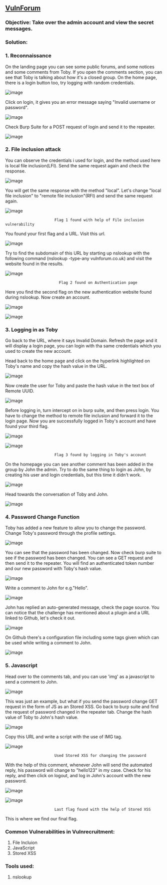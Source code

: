 
## [VulnForum](https://app.hackinghub.io/vuln-forum)

### **Objective:**  Take over the admin account and view the secret messages.

### **Solution:**


### **1. Reconnaissance**


On the landing page you can see some public forums, and some notices and some comments from Toby. If you open the comments section, you can see that Toby is talking about how it's a closed group. On the home page, there is a login button too, try logging with random credentials.


![image](https://github.com/ocoretech/Sahil-workbook/assets/67775716/9760a364-cc75-4d78-9485-d2a2b1f0becf)


Click on login, it gives you an error message saying "Invalid username or password".


![image](https://github.com/ocoretech/Sahil-workbook/assets/67775716/35db11ff-4870-4d10-86bb-b9a04d5702eb)


Check Burp Suite for a POST request of login and send it to the repeater.


![image](https://github.com/ocoretech/Sahil-workbook/assets/67775716/913512fa-c260-4c37-a75b-f2addc64cfe6)


### **2. File inclusion attack**


You can observe the credentials i used for login, and the method used here is local file inclusion(LFI). Send the same request again and check the response.


![image](https://github.com/ocoretech/Sahil-workbook/assets/67775716/166bb2f0-1ef6-482a-8a87-1f75fc901161)


You will get the same response with the method "local". Let's change "local file inclusion" to "remote file inclusion"(RFI) and send the same request again.


![image](https://github.com/ocoretech/Sahil-workbook/assets/67775716/e1be963c-7a27-47e9-8054-41a0ab890271)
                          
                         
                          Flag 1 found with help of File inclusion vulnerability




You found your first flag and a URL. Visit this url.


![image](https://github.com/ocoretech/Sahil-workbook/assets/67775716/4e849a60-606d-44f0-ae8e-056ed3255b6e)


Try to find the subdomain of this URL by starting up nslookup with the following command (nslookup -type-any vulnforum.co.uk) and visit the website found in the results.


![image](https://github.com/ocoretech/Sahil-workbook/assets/67775716/cc19d407-3439-4342-9873-4eeec70ae942)

                            Flag 2 found on Authentication page


Here you find the second flag on the new authentication website found during nslookup. Now create an account.


![image](https://github.com/ocoretech/Sahil-workbook/assets/67775716/afc7644a-8d32-413b-95c3-f2e1781fc69f)


![image](https://github.com/ocoretech/Sahil-workbook/assets/67775716/182f2135-25cc-4152-858b-32e0e0f69cb6)


### 3. **Logging in as Toby**


Go back to the URL, where it says Invalid Domain. Refresh the page and it will display a login page, you can login with tha same credentials which you used to create the new account.


Head back to the home page and click on the hyperlink highlighted on Toby's name and copy the hash value in the URL. 


![image](https://github.com/ocoretech/Sahil-workbook/assets/67775716/274d7b37-b714-4f27-b4ac-12571d229213)


Now create the user for Toby and paste the hash value in the text box of Remote UUID.


![image](https://github.com/ocoretech/Sahil-workbook/assets/67775716/f5e1cd65-dc92-4fd7-ae1b-8f0085396a9c)


Before logging in, turn intercept on in burp suite, and then press login. You have to change the method to remote file inclusion and forward it to the login page. Now you are successfully logged in Toby's account and have found your third flag.



![image](https://github.com/ocoretech/Sahil-workbook/assets/67775716/b273659d-386f-4c6f-ad1d-aa5e3b5bec2f)


![image](https://github.com/ocoretech/Sahil-workbook/assets/67775716/075ade75-c131-4c70-83ee-c4f2dd66e0e7)

                          Flag 3 found by logging in Toby's account


On the homepage you can see another comment has been added in the group by John the admin. Try to do the same thing to login as John, by creating his user and login credentials, but this time it didn't work. 


![image](https://github.com/ocoretech/Sahil-workbook/assets/67775716/47086bea-c522-4fa2-89d6-7a805546b4a0)


Head towards the conversation of Toby and John.


![image](https://github.com/ocoretech/Sahil-workbook/assets/67775716/d253139f-e41a-4d78-8098-92d2fb00b4fc)

### **4. Password Change Function**


Toby has added a new feature to allow you to change the password. Change Toby's password through the profile settings.


![image](https://github.com/ocoretech/Sahil-workbook/assets/67775716/e68f5e6f-de8f-4c9e-8a40-92d305aa3475)


You can see that the password has been changed. Now check burp suite to see if the password has been changed. You can see a GET request and then send it to the repeater. You will find an authenticated token number and our new password with Toby's hash value.


![image](https://github.com/ocoretech/Sahil-workbook/assets/67775716/51603c65-1002-4e34-8005-880330c5b78b)


Write a comment to John for e.g."Hello".


![image](https://github.com/ocoretech/Sahil-workbook/assets/67775716/d524b0ff-879c-4812-ad94-4ef59ed00c20)


John has replied an auto-generated message, check the page source. You can notice that the challenge has mentioned about a plugin and a URL linked to Github, let's check it out.


![image](https://github.com/ocoretech/Sahil-workbook/assets/67775716/11c3ab2f-d612-44cd-abb3-a98cf6bb9331)


On Github there's a configuration file including some tags given which can be used while writing a comment to John.


![image](https://github.com/ocoretech/Sahil-workbook/assets/67775716/2e3a74cd-0e8a-4db5-96e3-449ce55b7a2f)


### **5. Javascript**


Head over to the comments tab, and you can use 'img' as a javascript to send a comment to John.


![image](https://github.com/ocoretech/Sahil-workbook/assets/67775716/f3a61bbf-982e-462a-bd34-fd9c99fe3c75)


This was just an example, but what if you send the password change GET request in the form of JS as an Stored XSS.
Go back to burp suite and find the request of password changed in the repeater tab. Change the hash value of Toby to John's hash value.
  

![image](https://github.com/ocoretech/Sahil-workbook/assets/67775716/d1c5a5d0-1f43-49de-bf36-301625e67d1d)


Copy this URL and write a script with the use of IMG tag.
  

![image](https://github.com/ocoretech/Sahil-workbook/assets/67775716/c0df35ea-c242-474e-b126-d68fb46e9d1c)

                          Used Stored XSS for changing the password


With the help of this comment, whenever John will send the automated reply, his password will change to "hello123" in my case. Check for his reply, and then click on logout, and log in John's account with the new password.

![image](https://github.com/ocoretech/Sahil-workbook/assets/67775716/4a8ac19d-2aeb-4a90-88e6-a1473ecb0e95)


![image](https://github.com/ocoretech/Sahil-workbook/assets/67775716/a40e7304-4039-4148-96ee-c9090243befb)

                          Last flag found with the help of Stored XSS

This is where we find our final flag.
  


### **Common Vulnerabilities in Vulnrecruitment:**
1. File Incluion
2. JavaScript
3. Stored XSS


### **Tools used:**
1. nslookup















